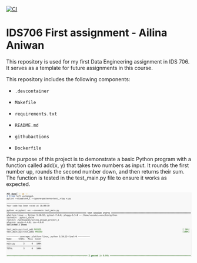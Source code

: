 [![CI](https://github.com/nogibjj/ailina_aniwan_project_1/actions/workflows/hello.yml/badge.svg)](https://github.com/nogibjj/ailina_aniwan_project_1/actions/workflows/hello.yml)


# IDS706 First assignment - Ailina Aniwan

This repository is used for my first Data Engineering assignment in IDS 706. It serves as a template for future assignments in this course.

This repository includes the following components:

* `.devcontainer`

* `Makefile`

* `requirements.txt`

* `README.md` 

* `githubactions` 

* `Dockerfile`

The purpose of this project is to demonstrate a basic Python program with a function called add(x, y) that takes two numbers as input. It rounds the first number up, rounds the second number down, and then returns their sum. The function is tested in the test_main.py file to ensure it works as expected.

![requirements](image.jpg)

